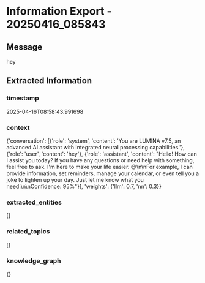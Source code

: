 # Information Export - 20250416_085843

## Message
hey

## Extracted Information
### timestamp
2025-04-16T08:58:43.991698

### context
{'conversation': [{'role': 'system', 'content': 'You are LUMINA v7.5, an advanced AI assistant with integrated neural processing capabilities.'}, {'role': 'user', 'content': 'hey'}, {'role': 'assistant', 'content': "Hello! How can I assist you today? If you have any questions or need help with something, feel free to ask. I'm here to make your life easier. 😊\n\nFor example, I can provide information, set reminders, manage your calendar, or even tell you a joke to lighten up your day. Just let me know what you need!\n\nConfidence: 95%"}], 'weights': {'llm': 0.7, 'nn': 0.3}}

### extracted_entities
[]

### related_topics
[]

### knowledge_graph
{}

